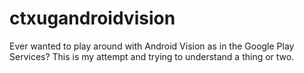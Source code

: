 # ctxugandroidvision

Ever wanted to play around with Android Vision as in the Google Play Services?  This is my attempt and trying to understand a thing or two.
